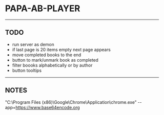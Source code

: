 # PAPA-AB-PLAYER
***

## TODO

- run server as demon
- if last page is 20 items empty next page appears
- move completed books to the end
- button to mark/unmark book as completed
- filter boooks alphabetically or by author
- button tooltips

***

## NOTES

"C:\Program Files (x86)\Google\Chrome\Application\chrome.exe" --app=https://www.base64encode.org

